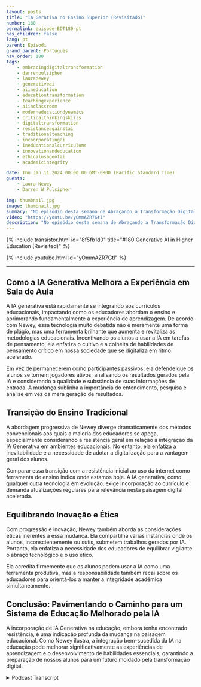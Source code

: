 ```yaml
---
layout: posts
title: "IA Gerativa no Ensino Superior (Revisitado)"
number: 180
permalink: episode-EDT180-pt
has_children: false
lang: pt
parent: Episodi
grand_parent: Português
nav_order: 180
tags:
    - embracingdigitaltransformation
    - darrenpulsipher
    - lauranewey
    - generativeai
    - aiineducation
    - educationtransformation
    - teachingexperience
    - aiinclassroom
    - moderneducationdynamics
    - criticalthinkingskills
    - digitaltransformation
    - resistanceagainstai
    - traditionalteaching
    - incoorporatingai
    - ineducationalcurriculums
    - innovationandeducation
    - ethicalusageofai
    - academicintegrity

date: Thu Jan 11 2024 00:00:00 GMT-0800 (Pacific Standard Time)
guests:
    - Laura Newey
    - Darren W Pulsipher

img: thumbnail.jpg
image: thumbnail.jpg
summary: "No episódio desta semana de Abraçando a Transformação Digital, Darren Pulsipher entrevista a palestrante convidada Laura Newey sobre sua fascinante jornada pelo mundo emergente e crítico da IA Generativa, particularmente no setor educacional. Cobrindo a transformação de sua experiência de ensino e enriquecendo os resultados de aprendizado de seus alunos por meio da IA, ela analisou extensivamente como se adaptar às dinâmicas modernas da educação."
video: "https://youtu.be/yOmmAZR7GtI"
description: "No episódio desta semana de Abraçando a Transformação Digital, Darren Pulsipher entrevista a palestrante convidada Laura Newey sobre sua fascinante jornada pelo mundo emergente e crítico da IA Generativa, particularmente no setor educacional. Cobrindo a transformação de sua experiência de ensino e enriquecendo os resultados de aprendizado de seus alunos por meio da IA, ela analisou extensivamente como se adaptar às dinâmicas modernas da educação."
---
```


<div>
{% include transistor.html id="8f5fb1d0" title="#180 Generative AI in Higher Education (Revisited)" %}

{% include youtube.html id="yOmmAZR7GtI" %}
</div>

---

## Como a IA Generativa Melhora a Experiência em Sala de Aula

A IA generativa está rapidamente se integrando aos currículos educacionais, impactando como os educadores abordam o ensino e aprimorando fundamentalmente a experiência de aprendizagem. De acordo com Newey, essa tecnologia muito debatida não é meramente uma forma de plágio, mas uma ferramenta brilhante que aumenta e revitaliza as metodologias educacionais. Incentivando os alunos a usar a IA em tarefas de pensamento, ela enfatiza o cultivo e a colheita de habilidades de pensamento crítico em nossa sociedade que se digitaliza em ritmo acelerado.

Em vez de permanecerem como participantes passivos, ela defende que os alunos se tornem jogadores ativos, analisando os resultados gerados pela IA e considerando a qualidade e substância de suas informações de entrada. A mudança sublinha a importância do entendimento, pesquisa e análise em vez da mera geração de resultados.

## Transição do Ensino Tradicional

A abordagem progressiva de Newey diverge dramaticamente dos métodos convencionais aos quais a maioria dos educadores se apega, especialmente considerando a resistência geral em relação à integração da IA Generativa em ambientes educacionais. No entanto, ela enfatiza a inevitabilidade e a necessidade de adotar a digitalização para a vantagem geral dos alunos.

Comparar essa transição com a resistência inicial ao uso da internet como ferramenta de ensino indica onde estamos hoje. A IA generativa, como qualquer outra tecnologia em evolução, exige incorporação ao currículo e demanda atualizações regulares para relevância nesta paisagem digital acelerada.

## Equilibrando Inovação e Ética

Com progressão e inovação, Newey também aborda as considerações éticas inerentes a essa mudança. Ela compartilha várias instâncias onde os alunos, inconscientemente ou sutis, submetem trabalhos gerados por IA. Portanto, ela enfatiza a necessidade dos educadores de equilibrar vigilante o abraço tecnológico e o uso ético.

Ela acredita firmemente que os alunos podem usar a IA como uma ferramenta produtiva, mas a responsabilidade também recai sobre os educadores para orientá-los a manter a integridade acadêmica simultaneamente.

## Conclusão: Pavimentando o Caminho para um Sistema de Educação Melhorado pela IA

A incorporação de IA Generativa na educação, embora tenha encontrado resistência, é uma indicação profunda da mudança na paisagem educacional. Como Newey ilustra, a integração bem-sucedida da IA na educação pode melhorar significativamente as experiências de aprendizagem e o desenvolvimento de habilidades essenciais, garantindo a preparação de nossos alunos para um futuro moldado pela transformação digital.



<details>
<summary> Podcast Transcript </summary>

<p></p>

</details>
